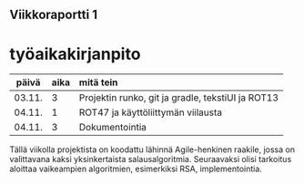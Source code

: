 ## Viikkoraportti 1

# työaikakirjanpito
| päivä | aika | mitä tein  |
| :----:|:-----| :-----|
| 03.11. | 3   | Projektin runko, git ja gradle, tekstiUI ja ROT13 |
| 04.11. | 1   | ROT47 ja käyttöliittymän viilausta |
| 04.11. | 3   | Dokumentointia |

Tällä viikolla projektista on koodattu lähinnä Agile-henkinen raakile, jossa on valittavana kaksi yksinkertaista salausalgoritmia. Seuraavaksi olisi tarkoitus aloittaa vaikeampien algoritmien, esimerkiksi RSA, implementointia.
